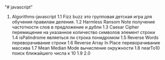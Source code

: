 "# javascript" 

1. Algorithms-javascript
 1.1 Fizz buzz это групповая детская игра для обучения правилам деления.
 1.2 Harmless Ransom Note получение частотности слов в предложение и дубли
 1.3 Caesar Cipher перемищение на указанное количество символов элемент строки
 1.4 isPalindrome являеться ли строка понидромом
 1.5 Reverse Words переворачивание строки
 1.6 Reverse Array In Place переворачивание массива
 1.7 Mean Median Mode вычисление окружности
 1.8 nearTo10 поиск ближайшего числа к 10
 1.9
 2.0